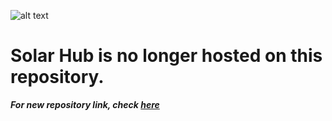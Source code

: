 ![alt text](https://cdn.discordapp.com/attachments/913096981197500479/1138653297729863740/New_Project_8.png)

# Solar Hub is no longer hosted on this repository.
***For new repository link, check [here](https://github.com/rip2point/SolarRevamp)***
